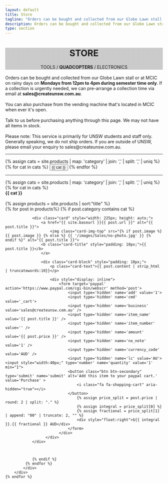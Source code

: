 ```yaml
---
layout: default
title: Store
tagline: "Orders can be bought and collected from our Globe Lawn stall on Mondays from 12pm to 4pm during semester time only."
description: Orders can be bought and collected from our Globe Lawn stall on Mondays from 12pm to 4pm during semester time only.
type: section
---
```


<style type="text/css">
.store-cover {
	background-image: linear-gradient( rgba(0, 0, 0, 0.2), rgba(0, 0, 0, 0.2) ), url(/images/Cover/store.jpg);
}
</style>

<div class="jumbotron general-cover store-cover" >
  <div class="wrapper">
    <center>
      <h1><b>STORE</b></h1>
      <span>TOOLS / <b>QUADCOPTERS</b> / ELECTRONICS</span>
    </center>
  </div>
</div>

<div class="wrapper">


<div class="str-sub">
<br>Orders can be bought and collected from our Globe Lawn stall or at MCIC on rainy days on <b>Mondays from 12pm to 4pm during semester time only</b>. If a collection is urgently needed, we can pre-arrange a collection time via email at <b>sales@createunsw.com.au</b>.
<br><br>You can also purchase from the vending machine that's located in MCIC when ever it's open.
<br><br>Talk to us before purchasing anything through this page. We may not have all items in stock.
<br><br>Please note: This service is primarily for UNSW students and staff only. Generally speaking, we do not ship orders. If you are outside of UNSW, please email your enquiry to sales@createunsw.com.au.
</div>


<div style="display: inline"><hr>
	{% assign cats =  site.products | map: 'category' | join: ','  | split: ',' | uniq %}
	{% for cat in cats %}
	<button class="btn btn-standard store-btn" onclick="location.href='#{{ cat }}'"><a>{{ cat }}</a></button>
	{% endfor %}<hr>
</div>

<div style="margin: 0 auto;">
	{% assign cats =  site.products | map: 'category' | join: ','  | split: ',' | uniq %}
    {% for cat in cats %}
	    <div class="postBody">
			<div class="manual-post">
				<div class="manual manual-title" id="{{ cat }}">
			 		<strong>{{ cat }}</strong>
				</div>
			</div><br>
			{% assign products = site.products | sort:"title" %}
	    	<div class="product-pod">
		    {% for post in products%}
		    	{% if post.category contains cat %}

				<div class="card" style="width: 225px; height: auto;">
			    	<a href="{{ site.baseurl }}{{ post.url }}" alt="{{ post.title }}">
					 	<img class="card-img-top" src="{% if post.image %} {{ post.image }} {% else %} {{ '/images/Sales/no-photo.jpg' }} {% endif %}" alt="{{ post.title }}">
			    	<b class="card-title" style="padding: 10px;">{{ post.title }}</b>
					</a>

				  	<div class="card-block" style="padding: 10px;">
					    <p class="card-text">{{ post.content | strip_html | truncatewords:10}}</p>

						<div style="display: inline">
							<form target='paypal' action='https://www.paypal.com/cgi-bin/webscr' method='post'>
								<input type='hidden' name='add' value='1'>
								<input type='hidden' name='cmd' value='_cart'>
								<input type='hidden' name='business' value='sales@createunsw.com.au' />
								<input type='hidden' name='item_name' value='{{ post.title }}' />
								<input type='hidden' name='item_number' value='' />
								<input type='hidden' name='amount' value='{{ post.price }}' />
								<input type='hidden' name='no_note' value='1' />
								<input type='hidden' name='currency_code' value='AUD' />
								<input type='hidden' name='lc' value='AU'><input style="width:40px;" type='number' name='quantity' value='1' min="1">
								<button class="btn btn-secondary" type='submit' name='submit' alt='Add this item to your paypal cart.' value='Purchase' >
									<i class="fa fa-shopping-cart" aria-hidden="true"></i>
								</button>
									{% assign price_split = post.price | round: 2 | split: "." %}
									{% assign integral = price_split[0] %}
									{% assign fractional = price_split[1] | append: "00" | truncate: 2, "" %}
								    <div style="float:right">${{ integral }}.{{ fractional }} AUD</div>
								</form>
							</div>
					  </div>
				</div>



	    		{% endif %}
   			 {% endfor %}
			</div>
		</div>
	{% endfor %}
</div>

</div>
